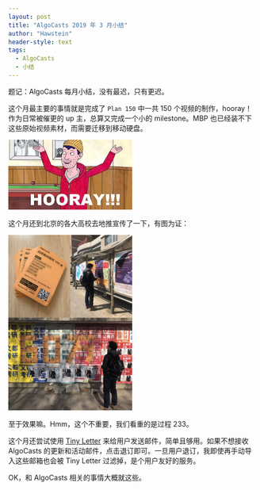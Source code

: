 ```yaml
---
layout: post
title: "AlgoCasts 2019 年 3 月小结"
author: "Hawstein"
header-style: text
tags:
  - AlgoCasts
  - 小结
---
```


题记：AlgoCasts 每月小结，没有最迟，只有更迟。

这个月最主要的事情就是完成了 `Plan 150` 中一共 150 个视频的制作，hooray！作为日常被催更的 up 主，总算又完成一个小的 milestone。MBP 也已经装不下这些原始视频素材，而需要迁移到移动硬盘。

<img width="250px" src="/img/2019/4/todd-hooray.jpg" />

这个月还到北京的各大高校去地推宣传了一下，有图为证：

<img width="250px" src="/img/2019/4/algocasts-posters-school.jpg" />

至于效果嘛。Hmm，这个不重要，我们看重的是过程 233。

这个月还尝试使用 [Tiny Letter](https://tinyletter.com/) 来给用户发送邮件，简单且够用。如果不想接收 AlgoCasts 的更新和活动邮件，点击退订即可。一旦用户退订，我即使再手动导入这些邮箱也会被 Tiny Letter 过滤掉，是个用户友好的服务。

OK，和 AlgoCasts 相关的事情大概就这些。
